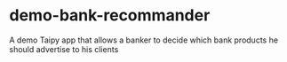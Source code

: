 # demo-bank-recommander
A demo Taipy app that allows a banker to decide which bank products he should advertise to his clients

